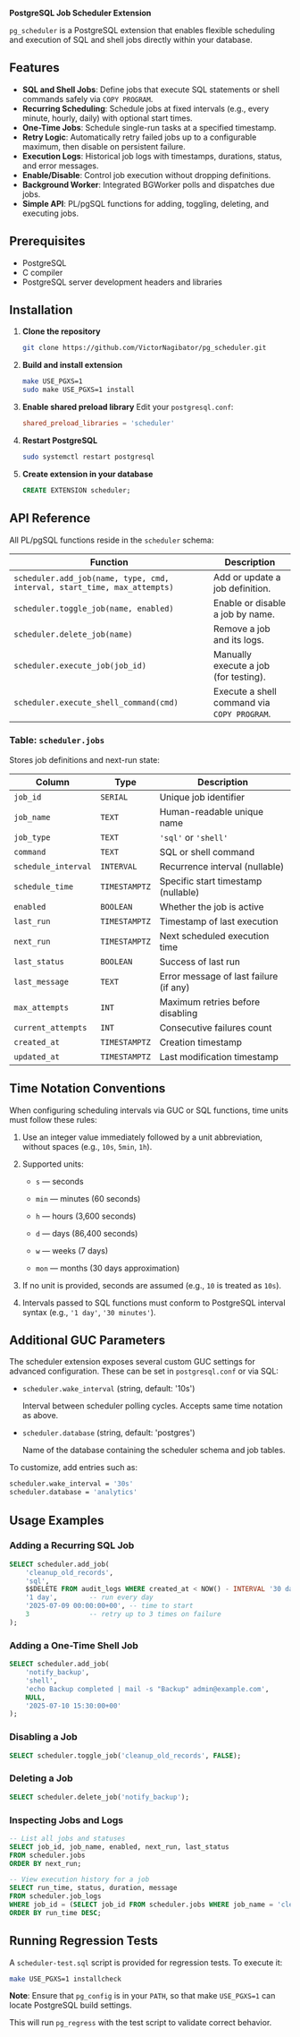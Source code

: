 **PostgreSQL Job Scheduler Extension**

`pg_scheduler` is a PostgreSQL extension that enables flexible scheduling and execution of SQL and shell jobs directly within your database.

## Features

* **SQL and Shell Jobs**: Define jobs that execute SQL statements or shell commands safely via `COPY PROGRAM`.
* **Recurring Scheduling**: Schedule jobs at fixed intervals (e.g., every minute, hourly, daily) with optional start times.
* **One-Time Jobs**: Schedule single-run tasks at a specified timestamp.
* **Retry Logic**: Automatically retry failed jobs up to a configurable maximum, then disable on persistent failure.
* **Execution Logs**: Historical job logs with timestamps, durations, status, and error messages.
* **Enable/Disable**: Control job execution without dropping definitions.
* **Background Worker**: Integrated BGWorker polls and dispatches due jobs.
* **Simple API**: PL/pgSQL functions for adding, toggling, deleting, and executing jobs.

## Prerequisites

* PostgreSQL
* C compiler
* PostgreSQL server development headers and libraries

## Installation

1. **Clone the repository**

   ```sh
   git clone https://github.com/VictorNagibator/pg_scheduler.git
   ```
   
2. **Build and install extension**

   ```sh
   make USE_PGXS=1
   sudo make USE_PGXS=1 install
   ```
3. **Enable shared preload library**
   Edit your `postgresql.conf`:

   ```conf
   shared_preload_libraries = 'scheduler'
   ```
4. **Restart PostgreSQL**

   ```sh
   sudo systemctl restart postgresql
   ```
5. **Create extension in your database**

   ```sql
   CREATE EXTENSION scheduler;
   ```

## API Reference

All PL/pgSQL functions reside in the `scheduler` schema:

| Function                                                                 | Description                                 |
| ------------------------------------------------------------------------ | ------------------------------------------- |
| `scheduler.add_job(name, type, cmd, interval, start_time, max_attempts)` | Add or update a job definition.             |
| `scheduler.toggle_job(name, enabled)`                                    | Enable or disable a job by name.            |
| `scheduler.delete_job(name)`                                             | Remove a job and its logs.                  |
| `scheduler.execute_job(job_id)`                                          | Manually execute a job (for testing).       |
| `scheduler.execute_shell_command(cmd)`                                   | Execute a shell command via `COPY PROGRAM`. |

### Table: `scheduler.jobs`

Stores job definitions and next-run state:

| Column              | Type          | Description                            |
| ------------------- | ------------- | -------------------------------------- |
| `job_id`            | `SERIAL`      | Unique job identifier                  |
| `job_name`          | `TEXT`        | Human-readable unique name             |
| `job_type`          | `TEXT`        | `'sql'` or `'shell'`                   |
| `command`           | `TEXT`        | SQL or shell command                   |
| `schedule_interval` | `INTERVAL`    | Recurrence interval (nullable)         |
| `schedule_time`     | `TIMESTAMPTZ` | Specific start timestamp (nullable)    |
| `enabled`           | `BOOLEAN`     | Whether the job is active              |
| `last_run`          | `TIMESTAMPTZ` | Timestamp of last execution            |
| `next_run`          | `TIMESTAMPTZ` | Next scheduled execution time          |
| `last_status`       | `BOOLEAN`     | Success of last run                    |
| `last_message`      | `TEXT`        | Error message of last failure (if any) |
| `max_attempts`      | `INT`         | Maximum retries before disabling       |
| `current_attempts`  | `INT`         | Consecutive failures count             |
| `created_at`        | `TIMESTAMPTZ` | Creation timestamp                     |
| `updated_at`        | `TIMESTAMPTZ` | Last modification timestamp            |

## Time Notation Conventions

When configuring scheduling intervals via GUC or SQL functions, time units must follow these rules:

1) Use an integer value immediately followed by a unit abbreviation, without spaces (e.g., `10s`, `5min`, `1h`).

2) Supported units:

   - `s` — seconds
   
   - `min` — minutes (60 seconds)
   
   - `h` — hours (3,600 seconds)
   
   - `d` — days (86,400 seconds)
   
   - `w` — weeks (7 days)
   
   - `mon` — months (30 days approximation)

3) If no unit is provided, seconds are assumed (e.g., `10` is treated as `10s`).

4) Intervals passed to SQL functions must conform to PostgreSQL interval syntax (e.g., `'1 day'`, `'30 minutes'`).

## Additional GUC Parameters

The scheduler extension exposes several custom GUC settings for advanced configuration. These can be set in `postgresql.conf` or via SQL:

- `scheduler.wake_interval` (string, default: '10s')

   Interval between scheduler polling cycles. Accepts same time notation as above.

- `scheduler.database` (string, default: 'postgres')

   Name of the database containing the scheduler schema and job tables.

To customize, add entries such as:

```sh
scheduler.wake_interval = '30s'
scheduler.database = 'analytics'
```

## Usage Examples

### Adding a Recurring SQL Job

```sql
SELECT scheduler.add_job(
    'cleanup_old_records',
    'sql',
    $$DELETE FROM audit_logs WHERE created_at < NOW() - INTERVAL '30 days'$$,
    '1 day',        -- run every day
    '2025-07-09 00:00:00+00', -- time to start
    3               -- retry up to 3 times on failure
);
```

### Adding a One-Time Shell Job

```sql
SELECT scheduler.add_job(
    'notify_backup',
    'shell',
    'echo Backup completed | mail -s "Backup" admin@example.com',
    NULL,
    '2025-07-10 15:30:00+00'
);
```

### Disabling a Job

```sql
SELECT scheduler.toggle_job('cleanup_old_records', FALSE);
```

### Deleting a Job

```sql
SELECT scheduler.delete_job('notify_backup');
```

### Inspecting Jobs and Logs

```sql
-- List all jobs and statuses
SELECT job_id, job_name, enabled, next_run, last_status
FROM scheduler.jobs
ORDER BY next_run;

-- View execution history for a job
SELECT run_time, status, duration, message
FROM scheduler.job_logs
WHERE job_id = (SELECT job_id FROM scheduler.jobs WHERE job_name = 'cleanup_old_records')
ORDER BY run_time DESC;
```

## Running Regression Tests

A `scheduler-test.sql` script is provided for regression tests. To execute it:

```sh
make USE_PGXS=1 installcheck
```

**Note**: Ensure that `pg_config` is in your `PATH`, so that make `USE_PGXS=1` can locate PostgreSQL build settings.

This will run `pg_regress` with the test script to validate correct behavior.
